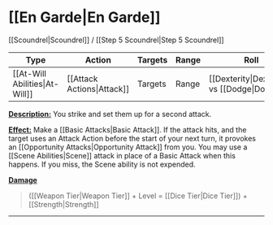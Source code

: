 # [[En Garde|En Garde]]
[[Scoundrel|Scoundrel]] / [[Step 5 Scoundrel|Step 5 Scoundrel]]

| Type | Action | Targets | Range | Roll |
| --- | --- | --- | --- | --- |
| [[At-Will Abilities\|At-Will]] | [[Attack Actions\|Attack]] | Targets | Range | [[Dexterity\|Dexterity]] vs [[Dodge\|Dodge]] |

<u>**Description:**</u> You strike and set them up for a second attack.

<u>**Effect:**</u> Make a [[Basic Attacks|Basic Attack]]. If the attack hits, and the target uses an Attack Action before the start of your next turn, it provokes an [[Opportunity Attacks|Opportunity Attack]] from you. You may use a [[Scene Abilities|Scene]] attack in place of a Basic Attack when this happens. If you miss, the Scene ability is not expended.


<u>**Damage**</u>
>([[Weapon Tier|Weapon Tier]] + Level = [[Dice Tier|Dice Tier]]) + [[Strength|Strength]]

---